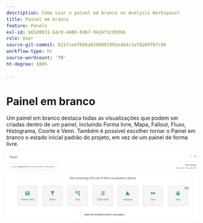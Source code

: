 ```yaml
---
description: Como usar o painel em branco no Analysis Workspace?
title: Painel em branco
feature: Panels
exl-id: b65d0031-b4c0-4400-8d67-9416f3c993b6
role: User
source-git-commit: 811fce4f056a6280081901e484c3af8209f87c06
workflow-type: ht
source-wordcount: '70'
ht-degree: 100%

---
```


# Painel em branco

Um painel em branco destaca todas as visualizações que podem ser criadas dentro de um painel, incluindo Forma livre, Mapa, Fallout, Fluxo, Histograma, Coorte e Venn. Também é possível escolher tornar o Painel em branco o estado inicial padrão do projeto, em vez de um painel de forma livre.

![O painel em branco mostrando as opções de visualização de forma livre, mapa, fallout, histograma de fluxo, coorte e Venn.](assets/blank_panel.png)
